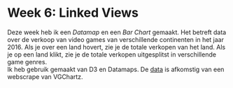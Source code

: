 # Week 6: Linked Views
Deze week heb ik een *Datamap* en een *Bar Chart* gemaakt. Het betreft data over de verkoop van video games van verschillende continenten in het jaar 2016. Als je over een land hovert, zie je de totale verkopen van het land. Als je op een land klikt, zie je de totale verkopen uitgesplitst in verschillende game genres. <br>
Ik heb gebruik gemaakt van D3 en Datamaps.
De [data](https://www.kaggle.com/rush4ratio/video-game-sales-with-ratings) is afkomstig van een webscrape van VGChartz.
